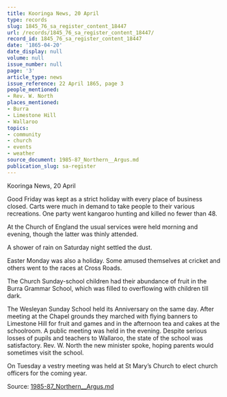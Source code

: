 ```yaml
---
title: Kooringa News, 20 April
type: records
slug: 1845_76_sa_register_content_18447
url: /records/1845_76_sa_register_content_18447/
record_id: 1845_76_sa_register_content_18447
date: '1865-04-20'
date_display: null
volume: null
issue_number: null
page: '3'
article_type: news
issue_reference: 22 April 1865, page 3
people_mentioned:
- Rev. W. North
places_mentioned:
- Burra
- Limestone Hill
- Wallaroo
topics:
- community
- church
- events
- weather
source_document: 1985-87_Northern__Argus.md
publication_slug: sa-register
---
```


Kooringa News, 20 April

Good Friday was kept as a strict holiday with every place of business closed.  Carts were much in demand to take people to their various recreations.  One party went kangaroo hunting and killed no fewer than 48.

At the Church of England the usual services were held morning and evening, though the latter was thinly attended.

A shower of rain on Saturday night settled the dust.

Easter Monday was also a holiday.  Some amused themselves at cricket and others went to the races at Cross Roads.

The Church Sunday-school children had their abundance of fruit in the Burra Grammar School, which was filled to overflowing with children till dark.

The Wesleyan Sunday School held its Anniversary on the same day.  After meeting at the Chapel grounds they marched with flying banners to Limestone Hill for fruit and games and in the afternoon tea and cakes at the schoolroom.  A public meeting was held in the evening.  Despite serious losses of pupils and teachers to Wallaroo, the state of the school was satisfactory.  Rev. W. North the new minister spoke, hoping parents would sometimes visit the school.

On Tuesday a vestry meeting was held at St Mary’s Church to elect church officers for the coming year.


Source: [1985-87_Northern__Argus.md](/downloads/markdown/1985-87_Northern__Argus.md)
